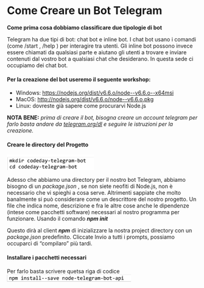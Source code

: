 # Come Creare un Bot Telegram  
**Come prima cosa dobbiamo classificare due tipologie di bot**  

Telegram ha due tipi di bot: chat bot e inline bot. I chat bot usano i comandi (come /start , /help ) per
interagire tra utenti. Gli inline bot possono invece essere chiamati da qualsiasi parte e aiutano gli utenti a
trovare e inviare contenuti dal vostro bot a qualsiasi chat che desiderano. In questa sede ci occupiamo dei
chat bot. 
#### Per la creazione del bot useremo il seguente workshop: 
- Windows: https://nodejs.org/dist/v6.6.o/node--v6.6.o--x64msi
- MacOS: http://nodejs.org/dist/v6.6.o/node--v6.6.o.pkg
- Linux: dovreste già sapere come procurarvi Node.js

**NOTA BENE:** _prima di creare il bot, bisogna creare un account telegram per farlo basta andare da [telegram.org/dl](https://desktop.telegram.org/) e seguire le istruzioni per la creazione._
#### Creare le directory del Progetto
![Queste sono le directory](mark1.PNG)  

Adesso che abbiamo una directory per il nostro bot Telegram, abbiamo bisogno di un _package.json_ , se
non siete neofiti di Node.js, non è necessario che vi spieghi a cosa serve. Altrimenti sappiate che molto
banalmente si può considerare come un descrittore del nostro progetto. Un file che indica nome,
descrizione e fra le altre cose anche le dipendenze (intese come pacchetti software) necessari al nostro
programma per funzionare. Usando il comando **_npm init_**  

Questo dirà al client **_npm_** di inizializzare la nostra project directory con un _package.json_ predefinito.
Cliccate Invio a tutti i prompts, possiamo occuparci di “compilaro” più tardi.

#### Installare i pacchetti necessari  
Per farlo basta scrivere quetsa riga di codice
![](mark2.PNG) 

